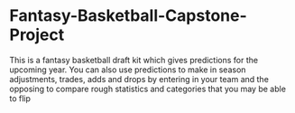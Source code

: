 # Fantasy-Basketball-Capstone-Project
This is a fantasy basketball draft kit which gives predictions for the upcoming year.  You can also use predictions to make in season adjustments, trades, adds and drops by entering in your team and the opposing to compare rough statistics and categories that you may be able to flip
